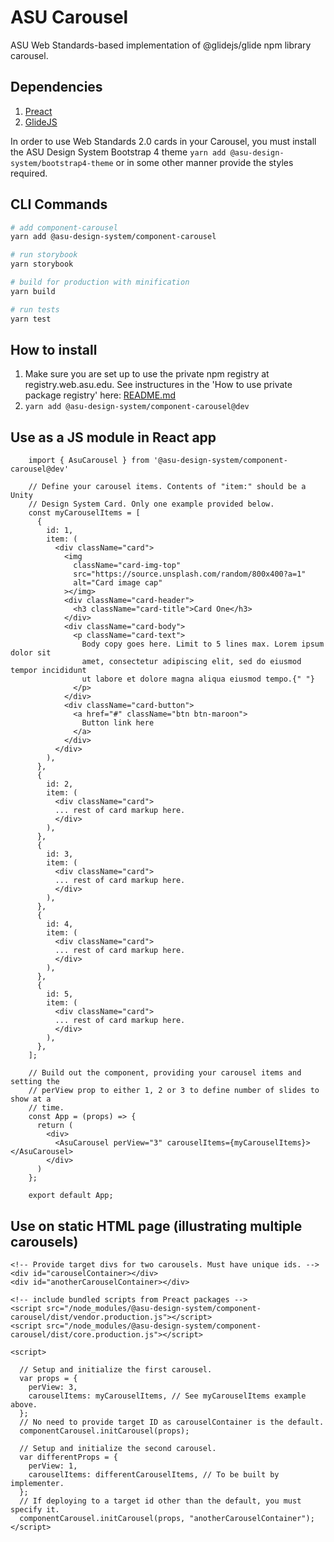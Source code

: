 # ASU Carousel
ASU Web Standards-based implementation of @glidejs/glide npm library carousel.

## Dependencies

1. [Preact](https://preactjs.com/)
2. [GlideJS](https://glidejs.com/)

In order to use Web Standards 2.0 cards in your Carousel, you must install the
ASU Design System Bootstrap 4 theme
```yarn add @asu-design-system/bootstrap4-theme```
or in some other manner provide the styles required.

## CLI Commands

``` bash
# add component-carousel
yarn add @asu-design-system/component-carousel

# run storybook
yarn storybook

# build for production with minification
yarn build

# run tests
yarn test

```

## How to install

1. Make sure you are set up to use the private npm registry at registry.web.asu.edu. See instructures in the 'How to use private package registry' here: [README.md](../../README.md)
2. ```yarn add @asu-design-system/component-carousel@dev```


## Use as a JS module in React app

```
    import { AsuCarousel } from '@asu-design-system/component-carousel@dev'

    // Define your carousel items. Contents of "item:" should be a Unity
    // Design System Card. Only one example provided below.
    const myCarouselItems = [
      {
        id: 1,
        item: (
          <div className="card">
            <img
              className="card-img-top"
              src="https://source.unsplash.com/random/800x400?a=1"
              alt="Card image cap"
            ></img>
            <div className="card-header">
              <h3 className="card-title">Card One</h3>
            </div>
            <div className="card-body">
              <p className="card-text">
                Body copy goes here. Limit to 5 lines max. Lorem ipsum dolor sit
                amet, consectetur adipiscing elit, sed do eiusmod tempor incididunt
                ut labore et dolore magna aliqua eiusmod tempo.{" "}
              </p>
            </div>
            <div className="card-button">
              <a href="#" className="btn btn-maroon">
                Button link here
              </a>
            </div>
          </div>
        ),
      },
      {
        id: 2,
        item: (
          <div className="card">
          ... rest of card markup here.
          </div>
        ),
      },
      {
        id: 3,
        item: (
          <div className="card">
          ... rest of card markup here.
          </div>
        ),
      },
      {
        id: 4,
        item: (
          <div className="card">
          ... rest of card markup here.
          </div>
        ),
      },
      {
        id: 5,
        item: (
          <div className="card">
          ... rest of card markup here.
          </div>
        ),
      },
    ];

    // Build out the component, providing your carousel items and setting the
    // perView prop to either 1, 2 or 3 to define number of slides to show at a
    // time.
    const App = (props) => {
      return (
        <div>
          <AsuCarousel perView="3" carouselItems={myCarouselItems}></AsuCarousel>
        </div>
      )
    };

    export default App;

```

## Use on static HTML page (illustrating multiple carousels)

```
<!-- Provide target divs for two carousels. Must have unique ids. -->
<div id="carouselContainer></div>
<div id="anotherCarouselContainer></div>

<!-- include bundled scripts from Preact packages -->
<script src="/node_modules/@asu-design-system/component-carousel/dist/vendor.production.js"></script>
<script src="/node_modules/@asu-design-system/component-carousel/dist/core.production.js"></script>

<script>

  // Setup and initialize the first carousel.
  var props = {
    perView: 3,
    carouselItems: myCarouselItems, // See myCarouselItems example above.
  };
  // No need to provide target ID as carouselContainer is the default.
  componentCarousel.initCarousel(props);

  // Setup and initialize the second carousel.
  var differentProps = {
    perView: 1,
    carouselItems: differentCarouselItems, // To be built by implementer.
  };
  // If deploying to a target id other than the default, you must specify it.
  componentCarousel.initCarousel(props, "anotherCarouselContainer");
</script>

```
